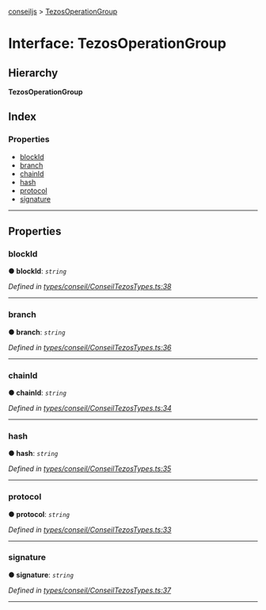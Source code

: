[conseiljs](../README.md) > [TezosOperationGroup](../interfaces/tezosoperationgroup.md)

# Interface: TezosOperationGroup

## Hierarchy

**TezosOperationGroup**

## Index

### Properties

* [blockId](tezosoperationgroup.md#blockid)
* [branch](tezosoperationgroup.md#branch)
* [chainId](tezosoperationgroup.md#chainid)
* [hash](tezosoperationgroup.md#hash)
* [protocol](tezosoperationgroup.md#protocol)
* [signature](tezosoperationgroup.md#signature)

---

## Properties

<a id="blockid"></a>

###  blockId

**● blockId**: *`string`*

*Defined in [types/conseil/ConseilTezosTypes.ts:38](https://github.com/Cryptonomic/ConseilJS/blob/9065a8e/src/types/conseil/ConseilTezosTypes.ts#L38)*

___
<a id="branch"></a>

###  branch

**● branch**: *`string`*

*Defined in [types/conseil/ConseilTezosTypes.ts:36](https://github.com/Cryptonomic/ConseilJS/blob/9065a8e/src/types/conseil/ConseilTezosTypes.ts#L36)*

___
<a id="chainid"></a>

###  chainId

**● chainId**: *`string`*

*Defined in [types/conseil/ConseilTezosTypes.ts:34](https://github.com/Cryptonomic/ConseilJS/blob/9065a8e/src/types/conseil/ConseilTezosTypes.ts#L34)*

___
<a id="hash"></a>

###  hash

**● hash**: *`string`*

*Defined in [types/conseil/ConseilTezosTypes.ts:35](https://github.com/Cryptonomic/ConseilJS/blob/9065a8e/src/types/conseil/ConseilTezosTypes.ts#L35)*

___
<a id="protocol"></a>

###  protocol

**● protocol**: *`string`*

*Defined in [types/conseil/ConseilTezosTypes.ts:33](https://github.com/Cryptonomic/ConseilJS/blob/9065a8e/src/types/conseil/ConseilTezosTypes.ts#L33)*

___
<a id="signature"></a>

###  signature

**● signature**: *`string`*

*Defined in [types/conseil/ConseilTezosTypes.ts:37](https://github.com/Cryptonomic/ConseilJS/blob/9065a8e/src/types/conseil/ConseilTezosTypes.ts#L37)*

___

